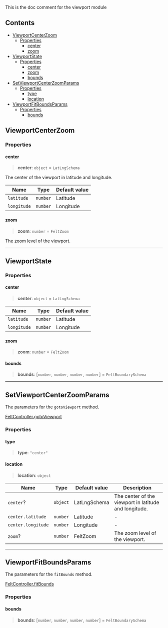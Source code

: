 This is the doc comment for the viewport module

## Contents

* [ViewportCenterZoom](#viewportcenterzoom)
  * [Properties](#properties)
    * [center](#center)
    * [zoom](#zoom)
* [ViewportState](#viewportstate)
  * [Properties](#properties-1)
    * [center](#center-1)
    * [zoom](#zoom-1)
    * [bounds](#bounds)
* [SetViewportCenterZoomParams](#setviewportcenterzoomparams)
  * [Properties](#properties-2)
    * [type](#type)
    * [location](#location)
* [ViewportFitBoundsParams](#viewportfitboundsparams)
  * [Properties](#properties-3)
    * [bounds](#bounds-1)

## ViewportCenterZoom

### Properties

#### center

> **center**: `object` = `LatLngSchema`

The center of the viewport in latitude and longitude.

| Name        | Type     | Default value |
| ----------- | -------- | ------------- |
| `latitude`  | `number` | Latitude      |
| `longitude` | `number` | Longitude     |

#### zoom

> **zoom**: `number` = `FeltZoom`

The zoom level of the viewport.

***

## ViewportState

### Properties

#### center

> **center**: `object` = `LatLngSchema`

| Name        | Type     | Default value |
| ----------- | -------- | ------------- |
| `latitude`  | `number` | Latitude      |
| `longitude` | `number` | Longitude     |

#### zoom

> **zoom**: `number` = `FeltZoom`

#### bounds

> **bounds**: \[`number`, `number`, `number`, `number`] = `FeltBoundarySchema`

***

## SetViewportCenterZoomParams

The parameters for the `gotoViewport` method.

[FeltController.gotoViewport](FeltController.md#gotoviewport)

### Properties

#### type

> **type**: `"center"`

#### location

> **location**: `object`

| Name               | Type     | Default value | Description                                           |
| ------------------ | -------- | ------------- | ----------------------------------------------------- |
| `center`?          | `object` | LatLngSchema  | The center of the viewport in latitude and longitude. |
| `center.latitude`  | `number` | Latitude      | -                                                     |
| `center.longitude` | `number` | Longitude     | -                                                     |
| `zoom`?            | `number` | FeltZoom      | The zoom level of the viewport.                       |

***

## ViewportFitBoundsParams

The parameters for the `fitBounds` method.

[FeltController.fitBounds](FeltController.md#fitbounds)

### Properties

#### bounds

> **bounds**: \[`number`, `number`, `number`, `number`] = `FeltBoundarySchema`

